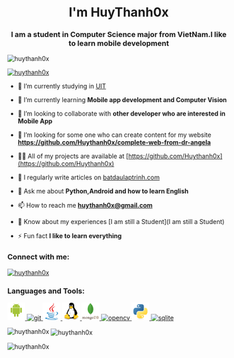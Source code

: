 <h1 align="center"> I'm HuyThanh0x</h1>
<h3 align="center">I am a student in Computer Science major from VietNam.I like to learn mobile development</h3>

<p align="left"> <img src="https://komarev.com/ghpvc/?username=huythanh0x&label=Profile%20views&color=0e75b6&style=flat" alt="huythanh0x" /> </p>

<p align="left"> <a href="https://github.com/ryo-ma/github-profile-trophy"><img src="https://github-profile-trophy.vercel.app/?username=huythanh0x" alt="huythanh0x" /></a> </p>

- 🔭 I’m currently studying in [UIT](https://en.uit.edu.vn/)

- 🌱 I’m currently learning **Mobile app development and Computer Vision**

- 👯 I’m looking to collaborate with **other developer who are interested in Mobile App**

- 🤝 I’m looking for some one who can create content for my website **https://github.com/Huythanh0x/complete-web-from-dr-angela**

- 👨‍💻 All of my projects are available at [https://github.com/Huythanh0x](https://github.com/Huythanh0x)

- 📝 I regularly write articles on [batdaulaptrinh.com](batdaulaptrinh.com)

- 💬 Ask me about **Python,Android and how to learn English**

- 📫 How to reach me **huythanh0x@gmail.com**

- 📄 Know about my experiences [I am still a Student](I am still a Student)

- ⚡ Fun fact **I like to learn everything**

<h3 align="left">Connect with me:</h3>
<p align="left">
<a href="https://fb.com/huythanh0x" target="blank">
<img text-align="center" src="https://cdn.iconscout.com/icon/free/png-256/facebook-logo-2019-1597680-1350125.png" alt="huythanh0x" width="40px" height="40px"/></a>
</p>

<h3 align="left">Languages and Tools:</h3>
<p align="left"> <a href="https://developer.android.com" target="_blank"> <img src="https://raw.githubusercontent.com/devicons/devicon/master/icons/android/android-original-wordmark.svg" alt="android" width="40" height="40"/> </a>  <a href="https://git-scm.com/" target="_blank"> <img src="https://www.vectorlogo.zone/logos/git-scm/git-scm-icon.svg" alt="git" width="40" height="40"/> </a> <a href="https://www.java.com" target="_blank"> <img src="https://raw.githubusercontent.com/devicons/devicon/master/icons/java/java-original.svg" alt="java" width="40" height="40"/> </a>  <a href="https://www.linux.org/" target="_blank"> <img src="https://raw.githubusercontent.com/devicons/devicon/master/icons/linux/linux-original.svg" alt="linux" width="40" height="40"/> </a> <a href="https://www.mongodb.com/" target="_blank"> <img src="https://raw.githubusercontent.com/devicons/devicon/master/icons/mongodb/mongodb-original-wordmark.svg" alt="mongodb" width="40" height="40"/> </a> <a href="https://opencv.org/" target="_blank"> <img src="https://www.vectorlogo.zone/logos/opencv/opencv-icon.svg" alt="opencv" width="40" height="40"/> </a> <a href="https://www.python.org" target="_blank"> <img src="https://raw.githubusercontent.com/devicons/devicon/master/icons/python/python-original.svg" alt="python" width="40" height="40"/> </a>  <a href="https://www.sqlite.org/" target="_blank"> <img src="https://www.vectorlogo.zone/logos/sqlite/sqlite-icon.svg" alt="sqlite" width="40" height="40"/> </a>  </p>

<p><img align="left" src="https://github-readme-stats.vercel.app/api/top-langs?username=huythanh0x&show_icons=true&locale=en&layout=compact" alt="huythanh0x" /></p>

<p>&nbsp;<img align="center" src="https://github-readme-stats.vercel.app/api?username=huythanh0x&show_icons=true&locale=en" alt="huythanh0x" /></p>

<p><img align="center" src="https://github-readme-streak-stats.herokuapp.com/?user=huythanh0x&" alt="huythanh0x" /></p>
